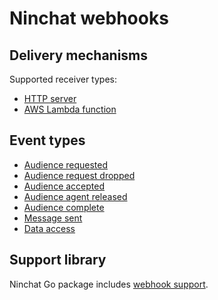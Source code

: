 # Ninchat webhooks

## Delivery mechanisms

Supported receiver types:

- [HTTP server](http.md)
- [AWS Lambda function](lambda.md)


## Event types

- [Audience requested](event/audience_requested.md)
- [Audience request dropped](event/audience_request_dropped.md)
- [Audience accepted](event/audience_accepted.md)
- [Audience agent released](event/audience_agent_released.md)
- [Audience complete](event/audience_complete.md)
- [Message sent](event/message_sent.md)
- [Data access](event/data_access.md)


## Support library

Ninchat Go package includes [webhook support](https://pkg.go.dev/github.com/ninchat/ninchat-go/webhook).

